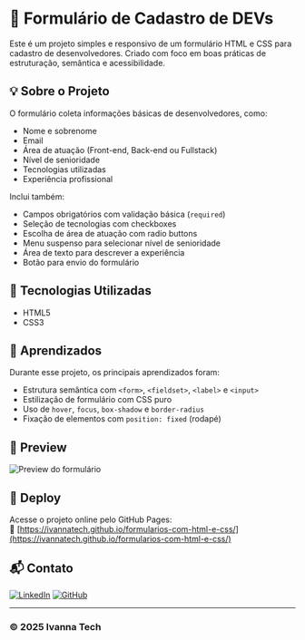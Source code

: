 # 📝 Formulário de Cadastro de DEVs

Este é um projeto simples e responsivo de um formulário HTML e CSS para cadastro de desenvolvedores. Criado com foco em boas práticas de estruturação, semântica e acessibilidade.

## 💡 Sobre o Projeto

O formulário coleta informações básicas de desenvolvedores, como:

- Nome e sobrenome
- Email
- Área de atuação (Front-end, Back-end ou Fullstack)
- Nível de senioridade
- Tecnologias utilizadas
- Experiência profissional

Inclui também:

- Campos obrigatórios com validação básica (`required`)
- Seleção de tecnologias com checkboxes
- Escolha de área de atuação com radio buttons
- Menu suspenso para selecionar nível de senioridade
- Área de texto para descrever a experiência
- Botão para envio do formulário

## 🎯 Tecnologias Utilizadas

- HTML5
- CSS3

## 🧠 Aprendizados

Durante esse projeto, os principais aprendizados foram:

- Estrutura semântica com `<form>`, `<fieldset>`, `<label>` e `<input>`
- Estilização de formulário com CSS puro
- Uso de `hover`, `focus`, `box-shadow` e `border-radius`
- Fixação de elementos com `position: fixed` (rodapé)

## 📸 Preview

![Preview do formulário](/formularios-com-html-e-css/preview-img.png) 

## 🚀 Deploy

Acesse o projeto online pelo GitHub Pages:  
🔗 [https://ivannatech.github.io/formularios-com-html-e-css/](https://ivannatech.github.io/formularios-com-html-e-css/)

## 📬 Contato

[![LinkedIn](https://img.shields.io/badge/LinkedIn-Ivanna%20Almeida-blue?style=flat&logo=linkedin)](https://www.linkedin.com/in/ivanna-almeida/)
[![GitHub](https://img.shields.io/badge/GitHub-ivannatech-000?style=flat&logo=github)](https://github.com/ivannatech)

---

### © 2025 Ivanna Tech


